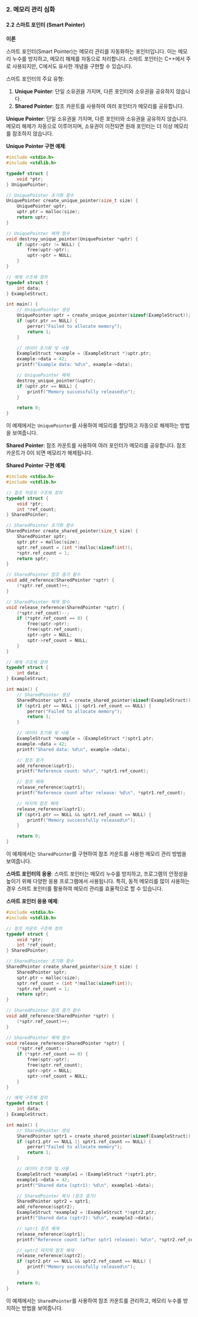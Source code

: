 ### 2. 메모리 관리 심화

#### 2.2 스마트 포인터 (Smart Pointer)

**이론**

스마트 포인터(Smart Pointer)는 메모리 관리를 자동화하는 포인터입니다. 이는 메모리 누수를 방지하고, 메모리 해제를 자동으로 처리합니다. 스마트 포인터는 C++에서 주로 사용되지만, C에서도 유사한 개념을 구현할 수 있습니다.

스마트 포인터의 주요 유형:
1. **Unique Pointer**: 단일 소유권을 가지며, 다른 포인터와 소유권을 공유하지 않습니다.
2. **Shared Pointer**: 참조 카운트를 사용하여 여러 포인터가 메모리를 공유합니다.

**Unique Pointer**:
단일 소유권을 가지며, 다른 포인터와 소유권을 공유하지 않습니다. 메모리 해제가 자동으로 이루어지며, 소유권이 이전되면 원래 포인터는 더 이상 메모리를 참조하지 않습니다.

**Unique Pointer 구현 예제**:
```c
#include <stdio.h>
#include <stdlib.h>

typedef struct {
    void *ptr;
} UniquePointer;

// UniquePointer 초기화 함수
UniquePointer create_unique_pointer(size_t size) {
    UniquePointer uptr;
    uptr.ptr = malloc(size);
    return uptr;
}

// UniquePointer 해제 함수
void destroy_unique_pointer(UniquePointer *uptr) {
    if (uptr->ptr != NULL) {
        free(uptr->ptr);
        uptr->ptr = NULL;
    }
}

// 예제 구조체 정의
typedef struct {
    int data;
} ExampleStruct;

int main() {
    // UniquePointer 생성
    UniquePointer uptr = create_unique_pointer(sizeof(ExampleStruct));
    if (uptr.ptr == NULL) {
        perror("Failed to allocate memory");
        return 1;
    }

    // 데이터 초기화 및 사용
    ExampleStruct *example = (ExampleStruct *)uptr.ptr;
    example->data = 42;
    printf("Example data: %d\n", example->data);

    // UniquePointer 해제
    destroy_unique_pointer(&uptr);
    if (uptr.ptr == NULL) {
        printf("Memory successfully released\n");
    }

    return 0;
}
```

이 예제에서는 `UniquePointer`를 사용하여 메모리를 할당하고 자동으로 해제하는 방법을 보여줍니다.

**Shared Pointer**:
참조 카운트를 사용하여 여러 포인터가 메모리를 공유합니다. 참조 카운트가 0이 되면 메모리가 해제됩니다.

**Shared Pointer 구현 예제**:
```c
#include <stdio.h>
#include <stdlib.h>

// 참조 카운트 구조체 정의
typedef struct {
    void *ptr;
    int *ref_count;
} SharedPointer;

// SharedPointer 초기화 함수
SharedPointer create_shared_pointer(size_t size) {
    SharedPointer sptr;
    sptr.ptr = malloc(size);
    sptr.ref_count = (int *)malloc(sizeof(int));
    *sptr.ref_count = 1;
    return sptr;
}

// SharedPointer 참조 증가 함수
void add_reference(SharedPointer *sptr) {
    (*sptr.ref_count)++;
}

// SharedPointer 해제 함수
void release_reference(SharedPointer *sptr) {
    (*sptr.ref_count)--;
    if (*sptr.ref_count == 0) {
        free(sptr->ptr);
        free(sptr.ref_count);
        sptr->ptr = NULL;
        sptr->ref_count = NULL;
    }
}

// 예제 구조체 정의
typedef struct {
    int data;
} ExampleStruct;

int main() {
    // SharedPointer 생성
    SharedPointer sptr1 = create_shared_pointer(sizeof(ExampleStruct));
    if (sptr1.ptr == NULL || sptr1.ref_count == NULL) {
        perror("Failed to allocate memory");
        return 1;
    }

    // 데이터 초기화 및 사용
    ExampleStruct *example = (ExampleStruct *)sptr1.ptr;
    example->data = 42;
    printf("Shared data: %d\n", example->data);

    // 참조 증가
    add_reference(&sptr1);
    printf("Reference count: %d\n", *sptr1.ref_count);

    // 참조 해제
    release_reference(&sptr1);
    printf("Reference count after release: %d\n", *sptr1.ref_count);

    // 마지막 참조 해제
    release_reference(&sptr1);
    if (sptr1.ptr == NULL && sptr1.ref_count == NULL) {
        printf("Memory successfully released\n");
    }

    return 0;
}
```

이 예제에서는 `SharedPointer`를 구현하여 참조 카운트를 사용한 메모리 관리 방법을 보여줍니다.

**스마트 포인터의 응용**:
스마트 포인터는 메모리 누수를 방지하고, 프로그램의 안정성을 높이기 위해 다양한 응용 프로그램에서 사용됩니다. 특히, 동적 메모리를 많이 사용하는 경우 스마트 포인터를 활용하여 메모리 관리를 효율적으로 할 수 있습니다.

**스마트 포인터 응용 예제**:
```c
#include <stdio.h>
#include <stdlib.h>

// 참조 카운트 구조체 정의
typedef struct {
    void *ptr;
    int *ref_count;
} SharedPointer;

// SharedPointer 초기화 함수
SharedPointer create_shared_pointer(size_t size) {
    SharedPointer sptr;
    sptr.ptr = malloc(size);
    sptr.ref_count = (int *)malloc(sizeof(int));
    *sptr.ref_count = 1;
    return sptr;
}

// SharedPointer 참조 증가 함수
void add_reference(SharedPointer *sptr) {
    (*sptr.ref_count)++;
}

// SharedPointer 해제 함수
void release_reference(SharedPointer *sptr) {
    (*sptr.ref_count)--;
    if (*sptr.ref_count == 0) {
        free(sptr->ptr);
        free(sptr.ref_count);
        sptr->ptr = NULL;
        sptr->ref_count = NULL;
    }
}

// 예제 구조체 정의
typedef struct {
    int data;
} ExampleStruct;

int main() {
    // SharedPointer 생성
    SharedPointer sptr1 = create_shared_pointer(sizeof(ExampleStruct));
    if (sptr1.ptr == NULL || sptr1.ref_count == NULL) {
        perror("Failed to allocate memory");
        return 1;
    }

    // 데이터 초기화 및 사용
    ExampleStruct *example1 = (ExampleStruct *)sptr1.ptr;
    example1->data = 42;
    printf("Shared data (sptr1): %d\n", example1->data);

    // SharedPointer 복사 (참조 증가)
    SharedPointer sptr2 = sptr1;
    add_reference(&sptr2);
    ExampleStruct *example2 = (ExampleStruct *)sptr2.ptr;
    printf("Shared data (sptr2): %d\n", example2->data);

    // sptr1 참조 해제
    release_reference(&sptr1);
    printf("Reference count (after sptr1 release): %d\n", *sptr2.ref_count);

    // sptr2 마지막 참조 해제
    release_reference(&sptr2);
    if (sptr2.ptr == NULL && sptr2.ref_count == NULL) {
        printf("Memory successfully released\n");
    }

    return 0;
}
```

이 예제에서는 `SharedPointer`를 사용하여 참조 카운트를 관리하고, 메모리 누수를 방지하는 방법을 보여줍니다.
